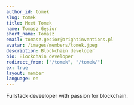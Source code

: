 ```yaml
---
author_id: tomek
slug: tomek
title: Meet Tomek
name: Tomasz Gęsior
short_name: Tomasz
email: tomasz.gesior@brightinventions.pl
avatar: /images/members/tomek.jpeg
description: Blockchain developer 
bio: Blockchain developer 
redirect_from: ["/tomek", "/tomek/"]
ex: true
layout: member
language: en
---
```


Fullstack deveeloper with passion for blockchain.

